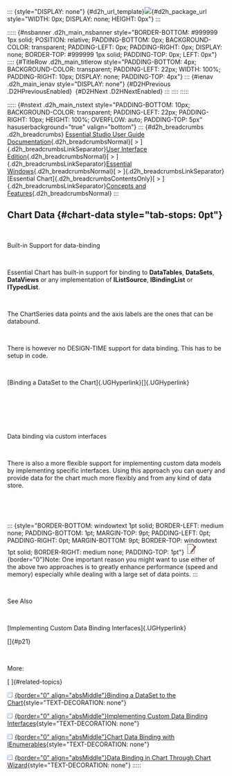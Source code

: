 ::: {style="DISPLAY: none"}
[](ms-xhelp:///?Id=d2h_url_template){#d2h_url_template}![](!package_url!){#d2h_package_url style="WIDTH: 0px; DISPLAY: none; HEIGHT: 0px"}
:::

::::: {#nsbanner .d2h_main_nsbanner style="BORDER-BOTTOM: #999999 1px solid; POSITION: relative; PADDING-BOTTOM: 0px; BACKGROUND-COLOR: transparent; PADDING-LEFT: 0px; PADDING-RIGHT: 0px; DISPLAY: none; BORDER-TOP: #999999 1px solid; PADDING-TOP: 0px; LEFT: 0px"}
:::: {#TitleRow .d2h_main_titlerow style="PADDING-BOTTOM: 4px; BACKGROUND-COLOR: transparent; PADDING-LEFT: 22px; WIDTH: 100%; PADDING-RIGHT: 10px; DISPLAY: none; PADDING-TOP: 4px"}
::: {#ienav .d2h_main_ienav style="DISPLAY: none"}
[](ms-xhelp:///?Id=190fa68b-4fb2-4157-b4be-2260fe3214f4){#D2HPrevious .D2HPreviousEnabled}  [](ms-xhelp:///?Id=29795cf6-d828-492f-97a1-774f469571a0){#D2HNext .D2HNextEnabled}
:::
::::
:::::

::::: {#nstext .d2h_main_nstext style="PADDING-BOTTOM: 10px; BACKGROUND-COLOR: transparent; PADDING-LEFT: 22px; PADDING-RIGHT: 10px; HEIGHT: 100%; OVERFLOW: auto; PADDING-TOP: 5px" hasuserbackground="true" valign="bottom"}
::: {#d2h_breadcrumbs .d2h_breadcrumbs}
[Essential Studio User Guide Documentation](ms-xhelp:///?Id=12457748-09e3-4d74-a240-8e049cedf030){.d2h_breadcrumbsNormal}[ \> ]{.d2h_breadcrumbsLinkSeparator}[User Interface Edition](ms-xhelp:///?Id=c29296b7-531c-413b-a0ec-488ca1f7f669){.d2h_breadcrumbsNormal}[ \> ]{.d2h_breadcrumbsLinkSeparator}[Essential Windows](ms-xhelp:///?Id=e60759d8-47a4-4570-9d7a-16a68d63f2ea){.d2h_breadcrumbsNormal}[ \> ]{.d2h_breadcrumbsLinkSeparator}[Essential Chart]{.d2h_breadcrumbsContentsOnly}[ \> ]{.d2h_breadcrumbsLinkSeparator}[Concepts and Features](ms-xhelp:///?Id=71321e9c-336c-4c1c-a127-be9f135ad4bb){.d2h_breadcrumbsNormal}
:::

## Chart Data {#chart-data style="tab-stops: 0pt"}

 

Built-in Support for data-binding

 

Essential Chart has built-in support for binding to **DataTables**, **DataSets**, **DataViews** or any implementation of **IListSource**, **IBindingList** or **ITypedList**.

 

The ChartSeries data points and the axis labels are the ones that can be databound.

 

There is however no DESIGN-TIME support for data binding. This has to be setup in code.

 

[Binding a DataSet to the Chart]{.UGHyperlink}[]{.UGHyperlink}

 

 

 

Data binding via custom interfaces

 

There is also a more flexible support for implementing custom data models by implementing specific interfaces. Using this approach you can query and provide data for the chart much more flexibly and from any kind of data store.

 

 

::: {style="BORDER-BOTTOM: windowtext 1pt solid; BORDER-LEFT: medium none; PADDING-BOTTOM: 1pt; MARGIN-TOP: 9pt; PADDING-LEFT: 0pt; PADDING-RIGHT: 0pt; MARGIN-BOTTOM: 9pt; BORDER-TOP: windowtext 1pt solid; BORDER-RIGHT: medium none; PADDING-TOP: 1pt"}
![](ImagesExt/image84_1.jpg){border="0"}Note: One important reason you might want to use either of the above two approaches is to greatly enhance performance (speed and memory) especially while dealing with a large set of data points.
:::

 

See Also

 

[Implementing Custom Data Binding Interfaces]{.UGHyperlink}

[]{#p21} 

 

More:

[ ]{#related-topics}

[![](button.gif){border="0" align="absMiddle"}Binding a DataSet to the Chart](ms-xhelp:///?Id=29795cf6-d828-492f-97a1-774f469571a0){style="TEXT-DECORATION: none"}

[![](button.gif){border="0" align="absMiddle"}Implementing Custom Data Binding Interfaces](ms-xhelp:///?Id=02f5c24e-27ee-40dd-aa97-52a9a168bc2e){style="TEXT-DECORATION: none"}

[![](button.gif){border="0" align="absMiddle"}Chart Data Binding with IEnumerables](ms-xhelp:///?Id=e8a1975b-c83a-4f4d-845e-71bf19d27588){style="TEXT-DECORATION: none"}

[![](button.gif){border="0" align="absMiddle"}Data Binding in Chart Through Chart Wizard](ms-xhelp:///?Id=b8f87df9-924d-4760-897d-46cc954253d9){style="TEXT-DECORATION: none"}
:::::
